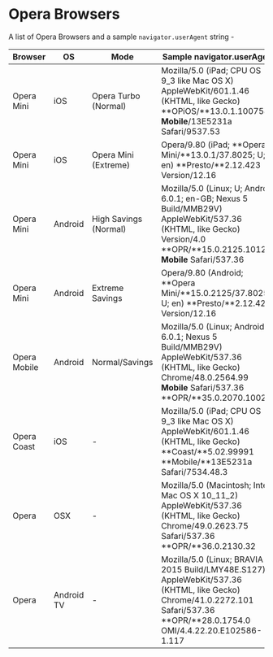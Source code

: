 # Opera Browsers

A list of Opera Browsers and a sample `navigator.userAgent` string -

Browser | OS | Mode | Sample navigator.userAgent
--------|--------|------|----------------------------
Opera Mini | iOS | Opera Turbo (Normal) | Mozilla/5.0 (iPad; CPU OS 9_3 like Mac OS X) AppleWebKit/601.1.46 (KHTML, like Gecko) **OPiOS/**13.0.1.100754 **Mobile**/13E5231a Safari/9537.53
Opera Mini | iOS | Opera Mini (Extreme) | Opera/9.80 (iPad; **Opera Mini/**13.0.1/37.8025; U; en) **Presto/**2.12.423 Version/12.16
Opera Mini | Android | High Savings (Normal) | Mozilla/5.0 (Linux; U; Android 6.0.1; en-GB; Nexus 5 Build/MMB29V) AppleWebKit/537.36 (KHTML, like Gecko) Version/4.0 **OPR/**15.0.2125.101257 **Mobile** Safari/537.36
Opera Mini | Android | Extreme Savings | Opera/9.80 (Android; **Opera Mini/**15.0.2125/37.8025; U; en) **Presto/**2.12.423 Version/12.16
Opera Mobile | Android | Normal/Savings | Mozilla/5.0 (Linux; Android 6.0.1; Nexus 5 Build/MMB29V) AppleWebKit/537.36 (KHTML, like Gecko) Chrome/48.0.2564.99 **Mobile** Safari/537.36 **OPR/**35.0.2070.100283
Opera Coast | iOS | - | Mozilla/5.0 (iPad; CPU OS 9_3 like Mac OS X) AppleWebKit/601.1.46 (KHTML, like Gecko) **Coast/**5.02.99991 **Mobile/**13E5231a Safari/7534.48.3
Opera | OSX | - | Mozilla/5.0 (Macintosh; Intel Mac OS X 10_11_2) AppleWebKit/537.36 (KHTML, like Gecko) Chrome/49.0.2623.75 Safari/537.36 **OPR/**36.0.2130.32
Opera | Android TV | - | Mozilla/5.0 (Linux; BRAVIA 4K 2015 Build/LMY48E.S127) AppleWebKit/537.36 (KHTML, like Gecko) Chrome/41.0.2272.101 Safari/537.36 **OPR/**28.0.1754.0 OMI/4.4.22.20.E102586-1.117